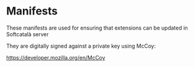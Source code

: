# Manifests

These manifests are used for ensuring that extensions can be updated in Softcatalà server

They are digitally signed against a private key using McCoy:

https://developer.mozilla.org/en/McCoy
